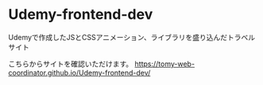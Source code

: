 # Udemy-frontend-dev
Udemyで作成したJSとCSSアニメーション、ライブラリを盛り込んだトラベルサイト

こちらからサイトを確認いただけます。
https://tomy-web-coordinator.github.io/Udemy-frontend-dev/

